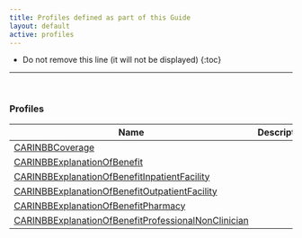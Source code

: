 ```yaml
---
title: Profiles defined as part of this Guide
layout: default
active: profiles
---
```


<!-- { :.no_toc } -->

<!-- TOC  the css styling for this is \pages\assets\css\project.css under 'markdown-toc'-->

* Do not remove this line (it will not be displayed)
{:toc}

<!-- end TOC -->

---
<br />

### Profiles

<table>
<thead>
<tr>
<th>Name</th>
<th>Description</th>
</tr>
</thead>
<tbody>
<tr>
<td><a href="StructureDefinition-carin-bb-Coverage.html">CARINBBCoverage</a></td>
<td></td>
</tr>
<tr>
<td><a href="StructureDefinition-CARIN-BB-ExplanationOfBenefit.html">CARINBBExplanationOfBenefit</a></td>
<td></td>
</tr>
<tr>
<td><a href="StructureDefinition-CARIN-BB-ExplanationOfBenefit-Inpatient-Facility.html">CARINBBExplanationOfBenefitInpatientFacility</a></td>
<td></td>
</tr>
<tr>
<td><a href="StructureDefinition-CARIN-BB-ExplanationOfBenefit-Outpatient-Facility.html">CARINBBExplanationOfBenefitOutpatientFacility</a></td>
<td></td>
</tr>
<tr>
<td><a href="StructureDefinition-CARIN-BB-ExplanationOfBenefit-Pharmacy.html">CARINBBExplanationOfBenefitPharmacy</a></td>
<td></td>
</tr>
<tr>
<td><a href="StructureDefinition-CARIN-BB-ExplanationOfBenefit-Professional-NonClinician.html">CARINBBExplanationOfBenefitProfessionalNonClinician</a></td>
<td></td>
</tr>
</tbody>
</table>


